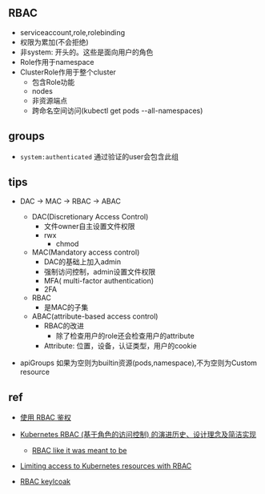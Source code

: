 
## RBAC
+ serviceaccount,role,rolebinding
+ 权限为累加(不会拒绝)
+ 非system: 开头的。这些是面向用户的角色
+ Role作用于namespace
+ ClusterRole作用于整个cluster
    + 包含Role功能
    + nodes
    + 非资源端点
    + 跨命名空间访问(kubectl get pods --all-namespaces)


    

## groups

+ `system:authenticated` 通过验证的user会包含此组

## tips

+ DAC -> MAC -> RBAC -> ABAC
  + DAC(Discretionary Access Control) 
    + 文件owner自主设置文件权限
    + rwx
      + chmod
  + MAC(Mandatory access control)
    + DAC的基础上加入admin
    + 强制访问控制，admin设置文件权限
    + MFA( multi-factor authentication)
    + 2FA
  + RBAC
    + 是MAC的子集
  + ABAC(attribute-based access control)
    + RBAC的改进
      + 除了检查用户的role还会检查用户的attribute
    + Attribute: 位置，设备，认证类型，用户的cookie

+ apiGroups 如果为空则为builtin资源(pods,namespace),不为空则为Custom resource

## ref
+ [使用 RBAC 鉴权](https://kubernetes.io/zh-cn/docs/reference/access-authn-authz/rbac/)
+ [Kubernetes RBAC (基于角色的访问控制) 的演进历史、设计理念及简洁实现](https://zhuanlan.zhihu.com/p/485779426)
    + [RBAC like it was meant to be](https://tailscale.com/blog/rbac-like-it-was-meant-to-be/)

+ [Limiting access to Kubernetes resources with RBAC](https://learnk8s.io/rbac-kubernetes)
<!-- integrate RBAC with keycloak -->
+ [RBAC keylcoak](https://faun.pub/kubernetes-auth-e2f342a5f269)